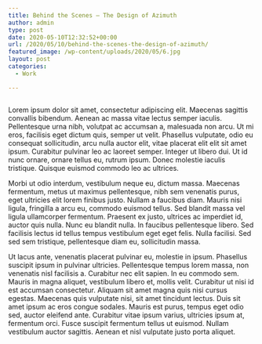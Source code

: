 ```yaml
---
title: Behind the Scenes – The Design of Azimuth
author: admin
type: post
date: 2020-05-10T12:32:52+00:00
url: /2020/05/10/behind-the-scenes-the-design-of-azimuth/
featured_image: /wp-content/uploads/2020/05/6.jpg
layout: post
categories:
  - Work

---
```

<figure class="wp-block-image size-large"><img src="http://localhost:8888/wordpress/wp-content/uploads/2020/05/6-1024x742.jpg" alt="" class="wp-image-52" srcset="http://localhost:8888/wordpress/wp-content/uploads/2020/05/6-1024x742.jpg 1024w, http://localhost:8888/wordpress/wp-content/uploads/2020/05/6-300x217.jpg 300w, http://localhost:8888/wordpress/wp-content/uploads/2020/05/6-768x556.jpg 768w, http://localhost:8888/wordpress/wp-content/uploads/2020/05/6.jpg 1280w" sizes="(max-width: 1024px) 100vw, 1024px" /></figure> 

Lorem ipsum dolor sit amet, consectetur adipiscing elit. Maecenas sagittis convallis bibendum. Aenean ac massa vitae lectus semper iaculis. Pellentesque urna nibh, volutpat ac accumsan a, malesuada non arcu. Ut mi eros, facilisis eget dictum quis, semper ut velit. Phasellus vulputate, odio eu consequat sollicitudin, arcu nulla auctor elit, vitae placerat elit elit sit amet ipsum. Curabitur pulvinar leo ac laoreet semper. Integer ut libero dui. Ut id nunc ornare, ornare tellus eu, rutrum ipsum. Donec molestie iaculis tristique. Quisque euismod commodo leo ac ultrices.

Morbi ut odio interdum, vestibulum neque eu, dictum massa. Maecenas fermentum, metus ut maximus pellentesque, nibh sem venenatis purus, eget ultricies elit lorem finibus justo. Nullam a faucibus diam. Mauris nisi ligula, fringilla a arcu eu, commodo euismod tellus. Sed blandit massa vel ligula ullamcorper fermentum. Praesent ex justo, ultrices ac imperdiet id, auctor quis nulla. Nunc eu blandit nulla. In faucibus pellentesque libero. Sed facilisis lectus id tellus tempus vestibulum eget eget felis. Nulla facilisi. Sed sed sem tristique, pellentesque diam eu, sollicitudin massa.

Ut lacus ante, venenatis placerat pulvinar eu, molestie in ipsum. Phasellus suscipit ipsum in pulvinar ultricies. Pellentesque tempus lorem massa, non venenatis nisl facilisis a. Curabitur nec elit sapien. In eu commodo sem. Mauris in magna aliquet, vestibulum libero et, mollis velit. Curabitur ut nisi id est accumsan consectetur. Aliquam sit amet magna quis nisi cursus egestas. Maecenas quis vulputate nisi, sit amet tincidunt lectus. Duis sit amet ipsum ac eros congue sodales. Mauris est purus, tempus eget odio sed, auctor eleifend ante. Curabitur vitae ipsum varius, ultricies ipsum at, fermentum orci. Fusce suscipit fermentum tellus ut euismod. Nullam vestibulum auctor sagittis. Aenean et nisl vulputate justo porta aliquet.
